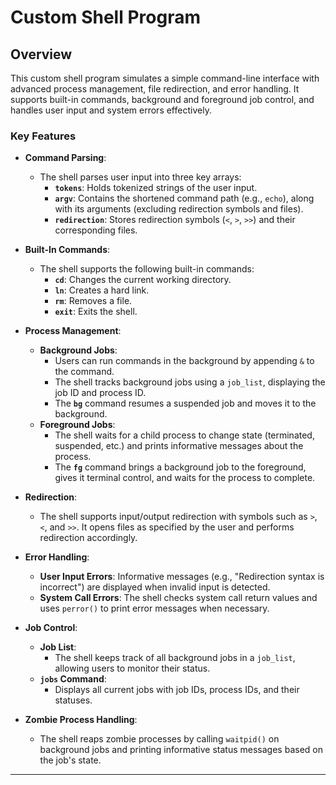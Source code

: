 # Custom Shell Program

## Overview

This custom shell program simulates a simple command-line interface with advanced process management, file redirection, and error handling. It supports built-in commands, background and foreground job control, and handles user input and system errors effectively.

### Key Features

- **Command Parsing**:
  - The shell parses user input into three key arrays:
    - **`tokens`**: Holds tokenized strings of the user input.
    - **`argv`**: Contains the shortened command path (e.g., `echo`), along with its arguments (excluding redirection symbols and files).
    - **`redirection`**: Stores redirection symbols (`<`, `>`, `>>`) and their corresponding files.

- **Built-In Commands**:
  - The shell supports the following built-in commands:
    - **`cd`**: Changes the current working directory.
    - **`ln`**: Creates a hard link.
    - **`rm`**: Removes a file.
    - **`exit`**: Exits the shell.

- **Process Management**:
  - **Background Jobs**:
    - Users can run commands in the background by appending `&` to the command.
    - The shell tracks background jobs using a `job_list`, displaying the job ID and process ID.
    - The **`bg`** command resumes a suspended job and moves it to the background.
  - **Foreground Jobs**:
    - The shell waits for a child process to change state (terminated, suspended, etc.) and prints informative messages about the process.
    - The **`fg`** command brings a background job to the foreground, gives it terminal control, and waits for the process to complete.

- **Redirection**:
  - The shell supports input/output redirection with symbols such as `>`, `<`, and `>>`. It opens files as specified by the user and performs redirection accordingly.

- **Error Handling**:
  - **User Input Errors**: Informative messages (e.g., "Redirection syntax is incorrect") are displayed when invalid input is detected.
  - **System Call Errors**: The shell checks system call return values and uses `perror()` to print error messages when necessary.

- **Job Control**:
  - **Job List**:
    - The shell keeps track of all background jobs in a `job_list`, allowing users to monitor their status.
  - **`jobs` Command**:
    - Displays all current jobs with job IDs, process IDs, and their statuses.

- **Zombie Process Handling**:
  - The shell reaps zombie processes by calling `waitpid()` on background jobs and printing informative status messages based on the job's state.

---

